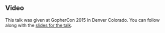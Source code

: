 <!--
{
"name" : "solvinglatencyproblem",
"version" : "0.1",
"title" : "Go GC: Solving the Latency Problem",
"description" : "This talk presents and discusses the new 1.5 low latency concurrent GC. Motivations will be given, performance numbers will be presented, we will deep dive into some technical challenges, but more importantly we will discuss why this approach fits well with the Go language.",
"homepage" : "http://talks.golang.org/2015/go-gc.pdf",
"canonicalSource" : "http://talks.golang.org/2015/go-gc.pdf",
"freshnessDate" : 2015-07-28,
"license" : "All Rights Reserved"
}
-->

<!-- @section -->

## Video

This talk was given at GopherCon 2015 in Denver Colorado. You can follow along with the [slides for the talk](http://talks.golang.org/2015/go-gc.pdf).


<!-- @asset, "contentType": "outlearn/video", "provider": "youtube", "url": "https://www.youtube.com/embed/aiv1JOfMjm0" -->
